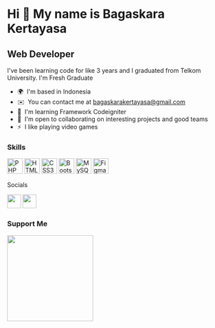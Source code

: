 Hi 👋 My name is Bagaskara Kertayasa
====================================

Web Developer
-------------

I've been learning code for like 3 years and I graduated from Telkom University. I'm Fresh Graduate

*   🌍  I'm based in Indonesia
*   ✉️  You can contact me at [bagaskarakertayasa@gmail.com](mailto:bagaskarakertayasa@gmail.com)
*   🧠  I'm learning Framework Codeigniter
*   🤝  I'm open to collaborating on interesting projects and good teams
*   ⚡  I like playing video games
### Skills
<p align="left">
                                <a href="https://www.php.net/" target="_blank" rel="noreferrer"><img src="https://raw.githubusercontent.com/danielcranney/readme-generator/main/public/icons/skills/php-colored.svg" width="36" height="36" alt="PHP" /></a>
                                <a href="https://developer.mozilla.org/en-US/docs/Glossary/HTML5" target="_blank" rel="noreferrer"><img src="https://raw.githubusercontent.com/danielcranney/readme-generator/main/public/icons/skills/html5-colored.svg" width="36" height="36" alt="HTML5" /></a>
                                <a href="https://www.w3.org/TR/CSS/#css" target="_blank" rel="noreferrer"><img src="https://raw.githubusercontent.com/danielcranney/readme-generator/main/public/icons/skills/css3-colored.svg" width="36" height="36" alt="CSS3" /></a>
                                <a href="https://getbootstrap.com/" target="_blank" rel="noreferrer"><img src="https://raw.githubusercontent.com/danielcranney/readme-generator/main/public/icons/skills/bootstrap-colored.svg" width="36" height="36" alt="Bootstrap" /></a>
                                <a href="https://www.mysql.com/" target="_blank" rel="noreferrer"><img src="https://raw.githubusercontent.com/danielcranney/readme-generator/main/public/icons/skills/mysql-colored.svg" width="36" height="36" alt="MySQL" /></a>
                                <a href="https://www.figma.com/" target="_blank" rel="noreferrer"><img src="https://raw.githubusercontent.com/danielcranney/readme-generator/main/public/icons/skills/figma-colored.svg" width="36" height="36" alt="Figma" /></a>
                    </p>
Socials                               
<p align="left">                        
 <a href="https://www.github.com/bagaskarakertayasa" target="_blank" rel="noreferrer"><img src="https://raw.githubusercontent.com/danielcranney/readme-generator/main/public/icons/socials/github.svg" width="32" height="32" /></a>                    
 <a href="http://www.instagram.com/bagaskarakertayasa" target="_blank" rel="noreferrer"><img src="https://raw.githubusercontent.com/danielcranney/readme-generator/main/public/icons/socials/instagram.svg" width="32" height="32" /></a>  
</p>

### Support Me
<a href="https://www.buymeacoffee.com/bagaskaraK"><img src="https://cdn.buymeacoffee.com/buttons/v2/default-yellow.png" width="200" /></a>
